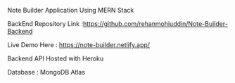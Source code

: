 
Note Builder Application Using MERN Stack

BackEnd Repository Link :https://github.com/rehanmohiuddin/Note-Builder-Backend

Live Demo Here : https://note-builder.netlify.app/

Backend API Hosted with Heroku

Database : MongoDB Atlas



